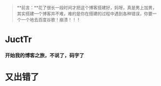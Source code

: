 > **前言：**花了很长一段时间才把这个博客搭建好，妈呀，真是男上加男，其实搭建一个博客并不难，难的是你在搭建的过程中遇到各种错误，你要一个一个地去百度谷歌！崩溃！！！
# JuctTr
### 开始我的博客之旅，不说了，码字了
# 又出错了